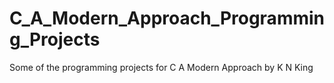 # C_A_Modern_Approach_Programming_Projects

Some of the programming projects for C A Modern Approach by K N King
